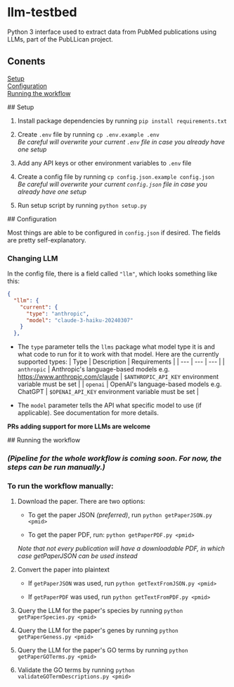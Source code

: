 # llm-testbed

Python 3 interface used to extract data from PubMed publications using LLMs, part of the PubLLican project.

## Conents

[Setup](#setup)
<br />
[Configuration](#config)
<br />
[Running the workflow](#running)
<br />

<a name="setup" />
## Setup

1.  Install package dependencies by running `pip install requirements.txt`

2.  Create `.env` file by running `cp .env.example .env`
    <br />*Be careful will overwrite your current `.env` file in case you already have one setup*

4.  Add any API keys or other environment variables to `.env` file

5.  Create a config file by running `cp config.json.example config.json`
    <br />*Be careful will overwrite your current `config.json` file in case you already have one setup*

6.  Run setup script by running `python setup.py`

<a name="config" />
## Configuration

Most things are able to be configured in `config.json` if desired. The fields are pretty self-explanatory.

### Changing LLM

In the config file, there is a field called `"llm"`, which looks something like this:
```json
{
  "llm": {
    "current": {
      "type": "anthropic",
      "model": "claude-3-haiku-20240307"
    }
  },
```
-  The `type` parameter tells the `llms` package what model type it is and what code to run for it to work with that model. Here are the currently supported types:
   | Type | Description | Requirements |
   | --- | --- | --- |
   | `anthropic` | Anthropic's language-based models e.g. https://www.anthropic.com/claude | `$ANTHROPIC_API_KEY` environment variable must be set |
   | `openai` | OpenAI's language-based models e.g. ChatGPT | `$OPENAI_API_KEY` environment variable must be set |

-  The `model` parameter tells the API what specific model to use (if applicable). See documentation for more details.

**PRs adding support for more LLMs are welcome**

<a name="running" />
## Running the workflow

### ***(Pipeline for the whole workflow is coming soon. For now, the steps can be run manually.)***

### To run the workflow manually:
  1.  Download the paper. There are two options:

      - To get the paper JSON *(preferred)*, run `python getPaperJSON.py <pmid>`
          
      - To get the paper PDF, run: `python getPaperPDF.py <pmid>`
  
      *Note that not every publication will have a downloadable PDF, in which case getPaperJSON can be used instead*
          
  2.  Convert the paper into plaintext

      - If `getPaperJSON` was used, run `python getTextFromJSON.py <pmid>`
    
      - If `getPaperPDF` was used, run `python getTextFromPDF.py <pmid>`
  
  3.  Query the LLM for the paper's species by running `python getPaperSpecies.py <pmid>`
  
  4.  Query the LLM for the paper's genes by running `python getPaperGeness.py <pmid>`
  
  5.  Query the LLM for the paper's GO terms by running `python getPaperGOTerms.py <pmid>`
  
  6.  Validate the GO terms by running `python validateGOTermDescriptions.py <pmid>`
